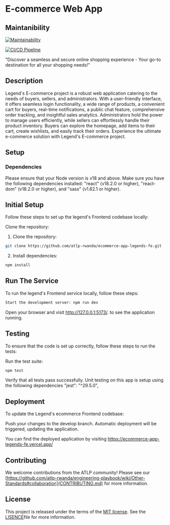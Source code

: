 # E-commerce Web App

## Maintanibility

[![Maintainability](https://api.codeclimate.com/v1/badges/6295162785e9ca59c83f/maintainability)](https://codeclimate.com/github/atlp-rwanda/ecommerce-app-legends-fe/maintainability)

[![CI/CD Pipeline](https://github.com/atlp-rwanda/ecommerce-app-legends-fe/actions/workflows/testing.yml/badge.svg)](https://github.com/atlp-rwanda/ecommerce-app-legends-fe/actions/workflows/testing.yml)

"Discover a seamless and secure online shopping experience - Your go-to destination for all your shopping needs!"

## Description

Legend's E-commerce project is a robust web application catering to the needs of buyers, sellers, and administrators. With a user-friendly interface, it offers seamless login functionality, a wide range of products, a convenient cart for buyers, real-time notifications, a public chat feature, comprehensive order tracking, and insightful sales analytics. Administrators hold the power to manage users efficiently, while sellers can effortlessly handle their product inventory. Buyers can explore the homepage, add items to their cart, create wishlists, and easily track their orders. Experience the ultimate e-commerce solution with Legend's E-commerce project.

## Setup

### Dependencies

Please ensure that your Node version is v18 and above.
Make sure you have the following dependencies installed:
"react" (v18.2.0 or higher), "react-dom" (v18.2.0 or higher), and "sass" (v1.62.1 or higher).

## Initial Setup

Follow these steps to set up the legend's Frontend codebase locally:

Clone the repository:

1. Clone the repository:

```bash
git clone https://github.com/atlp-rwanda/ecommerce-app-legends-fe.git
```

2. Install dependencies:

```bash
npm install
```

## Run The Service

To run the legend's Frontend service locally, follow these steps:

```bash
Start the development server: npm run dev
```

Open your browser and visit http://127.0.0.1:5173/. to see the application running.

## Testing

To ensure that the code is set up correctly, follow these steps to run the tests:

Run the test suite:

```bash
npm test
```

Verify that all tests pass successfully.
Unit testing on this app is setup using the following dependencies "jest": "^29.5.0",

## Deployment

To update the Legend's ecommerce Frontend codebase:

Push your changes to the develop branch.
Automatic deployment will be triggered, updating the application.

You can find the deployed application by visiting https://ecommerce-app-legends-fe.vercel.app/

## Contributing

We welcome contributions from the ATLP community! Please see our [https://github.com/atlp-rwanda/engineering-playbook/wiki/Other-Standards#collaboration](CONTRIBUTING.md) for more information.

## License

This project is released under the terms of the [MIT license](LICENSE). See the [LISENCE](LICENSE)file for more information.
